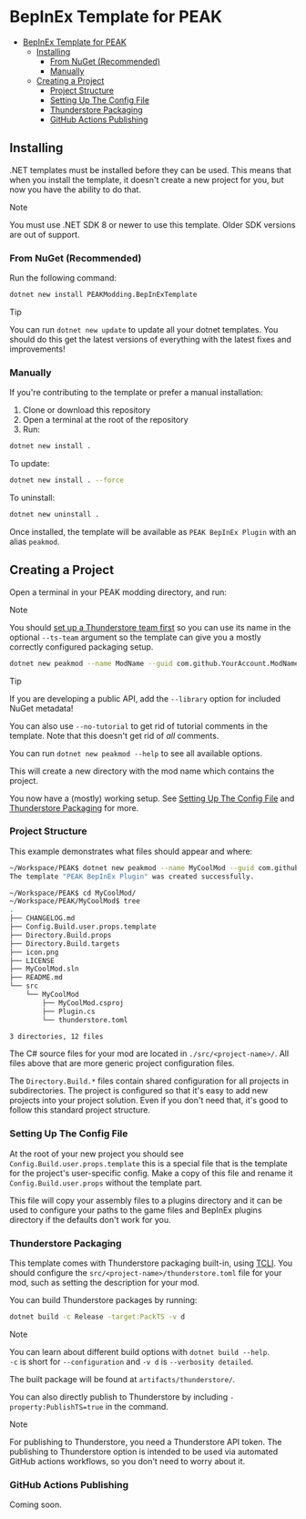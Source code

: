 # BepInEx Template for PEAK

- [BepInEx Template for PEAK](#bepinex-template-for-peak)
  - [Installing](#installing)
    - [From NuGet (Recommended)](#from-nuget-recommended)
    - [Manually](#manually)
  - [Creating a Project](#creating-a-project)
    - [Project Structure](#project-structure)
    - [Setting Up The Config File](#setting-up-the-config-file)
    - [Thunderstore Packaging](#thunderstore-packaging)
    - [GitHub Actions Publishing](#github-actions-publishing)

## Installing

.NET templates must be installed before they can be used. This means that when you install the template, it doesn't create a new project for you, but now you have the ability to do that.

> [!NOTE]  
> You must use .NET SDK 8 or newer to use this template. Older SDK versions are out of support.

### From NuGet (Recommended)

Run the following command:

```bash
dotnet new install PEAKModding.BepInExTemplate
```

> [!TIP]  
> You can run `dotnet new update` to update all your dotnet templates. You should do this get the latest versions of everything with the latest fixes and improvements!

### Manually

If you're contributing to the template or prefer a manual installation:

1. Clone or download this repository
2. Open a terminal at the root of the repository
3. Run:

```bash
dotnet new install .
```

To update:

```bash
dotnet new install . --force
```

To uninstall:

```bash
dotnet new uninstall .
```

Once installed, the template will be available as `PEAK BepInEx Plugin` with an alias `peakmod`.

## Creating a Project

Open a terminal in your PEAK modding directory, and run:

> [!NOTE]  
> You should [set up a Thunderstore team first](<https://thunderstore.io/settings/teams/create/>) so you can use its name in the optional `--ts-team` argument so the template can give you a mostly correctly configured packaging setup.

```sh
dotnet new peakmod --name ModName --guid com.github.YourAccount.ModName --ts-team YourThunderstoreTeam
```

> [!TIP]  
> If you are developing a public API, add the `--library` option for included NuGet metadata!
>
> You can also use `--no-tutorial` to get rid of tutorial comments in the template. Note that this doesn't get rid of _all_ comments.
>
> You can run `dotnet new peakmod --help` to see all available options.

This will create a new directory with the mod name which contains the project.

You now have a (mostly) working setup. See [Setting Up The Config File](#setting-up-the-config-file) and [Thunderstore Packaging](#thunderstore-packaging) for more.

### Project Structure

This example demonstrates what files should appear and where:

```sh
~/Workspace/PEAK$ dotnet new peakmod --name MyCoolMod --guid com.github.PEAKModding.MyCoolMod --ts-team PEAKModding
The template "PEAK BepInEx Plugin" was created successfully.

~/Workspace/PEAK$ cd MyCoolMod/
~/Workspace/PEAK/MyCoolMod$ tree
.
├── CHANGELOG.md
├── Config.Build.user.props.template
├── Directory.Build.props
├── Directory.Build.targets
├── icon.png
├── LICENSE
├── MyCoolMod.sln
├── README.md
└── src
    └── MyCoolMod
        ├── MyCoolMod.csproj
        ├── Plugin.cs
        └── thunderstore.toml

3 directories, 12 files
```

The C# source files for your mod are located in `./src/<project-name>/`. All files above that are more generic project configuration files.

The `Directory.Build.*` files contain shared configuration for all projects in subdirectories. The project is configured so that it's easy to add new projects into your project solution. Even if you don't need that, it's good to follow this standard project structure.

### Setting Up The Config File

At the root of your new project you should see `Config.Build.user.props.template` this is a special file that is the template for the project's user-specific config. Make a copy of this file and rename it `Config.Build.user.props` without the template part.

This file will copy your assembly files to a plugins directory and it can be used to configure your paths to the game files and BepInEx plugins directory if the defaults don't work for you.

### Thunderstore Packaging

This template comes with Thunderstore packaging built-in, using [TCLI](<https://github.com/thunderstore-io/thunderstore-cli>). You should configure the `src/<project-name>/thunderstore.toml` file for your mod, such as setting the description for your mod.

You can build Thunderstore packages by running:

```sh
dotnet build -c Release -target:PackTS -v d
```

> [!NOTE]  
> You can learn about different build options with `dotnet build --help`.  
> `-c` is short for `--configuration` and `-v d` is `--verbosity detailed`.

The built package will be found at `artifacts/thunderstore/`.

You can also directly publish to Thunderstore by including `-property:PublishTS=true` in the command.

> [!NOTE]
> For publishing to Thunderstore, you need a Thunderstore API token. The publishing to Thunderstore option is intended to be used via automated GitHub actions workflows, so you don't need to worry about it.

### GitHub Actions Publishing

Coming soon.
